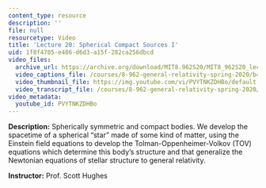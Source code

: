 ```yaml
---
content_type: resource
description: ''
file: null
resourcetype: Video
title: 'Lecture 20: Spherical Compact Sources I'
uid: 1f8f4705-e486-d6d3-a15f-282ca256dbcd
video_files:
  archive_url: https://archive.org/download/MIT8.962S20/MIT8_962S20_lec20_300k.mp4
  video_captions_file: /courses/8-962-general-relativity-spring-2020/b4ab5d5111945b0aa836729cbcf40d01_PVYTNKZDHBo.vtt
  video_thumbnail_file: https://img.youtube.com/vi/PVYTNKZDHBo/default.jpg
  video_transcript_file: /courses/8-962-general-relativity-spring-2020/96fab1aa22da86fbde1c5abc5b6b8c7e_PVYTNKZDHBo.pdf
video_metadata:
  youtube_id: PVYTNKZDHBo
---
```


**Description:** Spherically symmetric and compact bodies. We develop the spacetime of a spherical “star” made of some kind of matter, using the Einstein field equations to develop the Tolman-Oppenheimer-Volkov (TOV) equations which determine this body’s structure and that generalize the Newtonian equations of stellar structure to general relativity.

**Instructor:** Prof. Scott Hughes